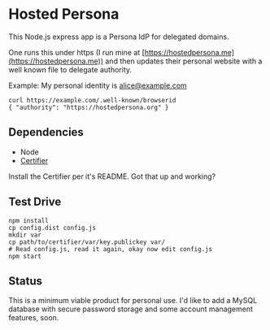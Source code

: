 # Hosted Persona

This Node.js express app is a Persona IdP for delegated domains.

One runs this under https (I run mine at
[https://hostedpersona.me](https://hostedpersona.me)) and then
updates their personal website with a well known file to delegate
authority.

Example: My personal identity is alice@example.com

    curl https://example.com/.well-known/browserid
    { "authority": "https://hostedpersona.org" }

## Dependencies

* Node
* [Certifier](https://github.com/mozilla/browserid-certifier)

Install the Certifier per it's README. Got that up and working?

## Test Drive

    npm install
    cp config.dist config.js
    mkdir var
    cp path/to/certifier/var/key.publickey var/
    # Read config.js, read it again, okay now edit config.js
    npm start

## Status

This is a minimum viable product for personal use. I'd like to
add a MySQL database with secure password storage and some
account management features, soon.